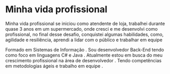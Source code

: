 # Minha vida profissional

Minha vida profissional se iniciou como atendente de loja, trabalhei durante quase 3 anos em um supermercado, onde cresci e me desenvolvi como profissional, no final desse desafio, conquistei algumas habilidades, como, agilidade e resiliência, aprendi a lidar com o público e trabalhar em equipe

Formado em Sistemas de Informação . Sou desenvolvedor Back-End tendo como foco em linguagens C# e Java . Atualmente estou em busca do meu crescimento profissional na área de desenvolvedor . Tendo competências em metodologias ágeis e trabalho em equipe .
